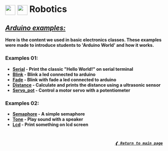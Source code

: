 <h1>
  <img height="32px" align="center" src="https://cdn.jsdelivr.net/gh/devicons/devicon/icons/arduino/arduino-original.svg"/>
  <img height="32px" align="center" src="https://cdn.jsdelivr.net/gh/devicons/devicon/icons/c/c-original.svg"/>
  <b>Robotics<b>
</h1>

## [**_Arduino examples:_**](#arduino-examples)

Here is the content we used in basic electronics classes. These examples were
made to introduce students to 'Arduino World' and how it works.

### **Examples 01:**

- [**Serial**] - Print the classic "Hello World!" on serial terminal
- [**Blink**] - Blink a led connected to arduino
- [**Fade**] - Blink with fade a led connected to arduino
- [**Distance**] - Calculate and prints the distance using a ultrasonic sensor
- [**Servo_pot**] - Control a motor servo with a potentiometer

### **Examples 02:**

- [**Semaphore**] - A simple semaphore
- [**Tone**] - Play sound with a speaker
- [**Lcd**] - Print something on lcd screen

<br>

<div align="right">

[**_`❰ Return to main page`_**](https://github.com/dreisss/iespes)

<div>

[**Serial**]: ./examples/exs01/serial
[**Blink**]: ./examples/exs01/blink
[**Fade**]: ./examples/exs01/fade
[**Distance**]: ./examples/exs01/distance
[**Servo_pot**]: ./examples/exs01/servo_pot
[**Semaphore**]: ./examples/exs02/semaphore
[**Tone**]: ./examples/exs02/tone
[**Lcd**]: ./examples/exs02/lcd
